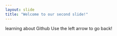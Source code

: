 ```yaml
---
layout: slide
title: "Welcome to our second slide!"
---
```

learning about Github
Use the left arrow to go back!
